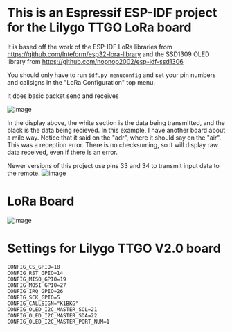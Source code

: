 # This is an Espressif ESP-IDF project for the Lilygo TTGO LoRa board

It is based off the work of the ESP-IDF LoRa libraries from https://github.com/Inteform/esp32-lora-library and the SSD1309 OLED library from https://github.com/nopnop2002/esp-idf-ssd1306

You should only have to run `idf.py menuconfig` and set your pin numbers and callsigns in the "LoRa Configuration" top menu.

It does basic packet send and receives

![image](https://user-images.githubusercontent.com/473399/152606080-4939fc39-d760-4324-9357-24fb104d1400.png)

In the display above, the white section is the data being transmitted, and the black is the data being recieved. In this example, I have another board about a mile way. Notice that it said on the "adr", where it should say on the "air". This was a reception error. There is no checksuming, so it will display raw data received, even if there is an error.

Newer versions of this project use pins 33 and 34 to transmit input data to the remote. 
![image](https://github.com/bkgoodman/esp-idf-lora/assets/473399/4306c887-06e2-47d7-858e-8b6114ebf2c2)


# LoRa Board
![image](https://github.com/bkgoodman/esp-idf-lora/assets/473399/4a2b0de5-a9b2-4cde-bebb-293fd4531687)

# Settings for Lilygo TTGO V2.0 board

```
CONFIG_CS_GPIO=18
CONFIG_RST_GPIO=14
CONFIG_MISO_GPIO=19
CONFIG_MOSI_GPIO=27
CONFIG_IRQ_GPIO=26
CONFIG_SCK_GPIO=5
CONFIG_CALLSIGN="K1BKG"
CONFIG_OLED_I2C_MASTER_SCL=21
CONFIG_OLED_I2C_MASTER_SDA=22
CONFIG_OLED_I2C_MASTER_PORT_NUM=1
```
